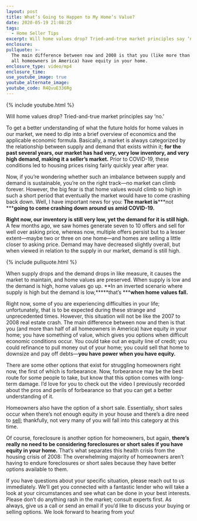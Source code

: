 ```yaml
---
layout: post
title: What’s Going to Happen to My Home’s Value?
date: 2020-05-19 21:08:25
tags:
  - Home Seller Tips
excerpt: Will home values drop? Tried-and-true market principles say ‘no.’
enclosure:
pullquote: >-
  The main difference between now and 2008 is that you (like more than half of
  all homeowners in America) have equity in your home.
enclosure_type: video/mp4
enclosure_time:
use_youtube_image: true
youtube_alternate_image:
youtube_code: R4QvuE336Rg
---
```


{% include youtube.html %}

Will home values drop? Tried-and-true market principles say ‘no.’

To get a better understanding of what the future holds for home values in our market, we need to dip into a brief overview of economics and the applicable economic formula. Basically, a market is always categorized by the relationship between supply and demand that exists within it; **for the past several years, our market has had very, very low inventory, and very high demand, making it a seller’s market.** Prior to COVID-19, these conditions led to housing prices rising fairly quickly year after year.&nbsp;

Now, if you’re wondering whether such an imbalance between supply and demand is sustainable, you’re on the right track—no market can climb forever. However, the big fear is that home values would climb so high in such a short period that eventually the market would have to come crashing back down. Well, I have important news for you: **The market is*****not *****going to come crashing down around us amid COVID-19.&nbsp;**

**Right now, our inventory is still very low, yet the demand for it is still high.** A few months ago, we saw homes generate seven to 10 offers and sell for well over asking price, whereas now, multiple offers persist but to a lesser extent—maybe two or three on one home—and homes are selling a little closer to asking price. Demand may have decreased slightly overall, but when viewed in relation to the supply in our market, demand is still high.

{% include pullquote.html %}

When supply drops and the demand drops in like measure, it causes the market to maintain, and home values are preserved. When supply is low and the demand is high, home values go up. **In an inverted scenario where supply is high but the demand is low,*****that’s *****when home values fall.&nbsp;**

Right now, some of you are experiencing difficulties in your life; unfortunately, that is to be expected during these strange and unprecedented times. However, this situation will not be like the 2007 to 2008 real estate crash. The main difference between now and then is that you (and more than half of all homeowners in America) have equity in your home; you have something of value, which gives you options when difficult economic conditions occur. You could take out an equity line of credit; you could refinance to pull money out of your home; you could sell that home to downsize and pay off debts—**you have power when you have equity.&nbsp;**

There are some other options that exist for struggling homeowners right now, the first of which is forbearance. Now, forbearance may be the best route for some people to take, but know that this option comes with long-term damage. I’d love for you to check out the video I previously recorded about the pros and perils of forbearance so that you can get a better understanding of it.&nbsp;

Homeowners also have the option of a short sale. Essentially, short sales occur when there’s not enough equity in your house and there’s a dire need to [sell](https://www.investopedia.com/terms/r/real-estate-short-sale.asp); thankfully, not very many of you will fall into this category at this time.&nbsp;

Of course, foreclosure is another option for homeowners, but again, **there’s really no need to be considering foreclosures or short sales if you have equity in your home.** That’s what separates this health crisis from the housing crisis of 2008: The overwhelming majority of homeowners aren’t having to endure foreclosures or short sales because they have better options available to them.&nbsp;

If you have questions about your specific situation, please reach out to us immediately. We’ll get you connected with a fantastic lender who will take a look at your circumstances and see what can be done in your best interests. Please don’t do anything rash in the market; consult experts first. As always, give us a call or send an email if you’d like to discuss your buying or selling options. We look forward to hearing from you\!
